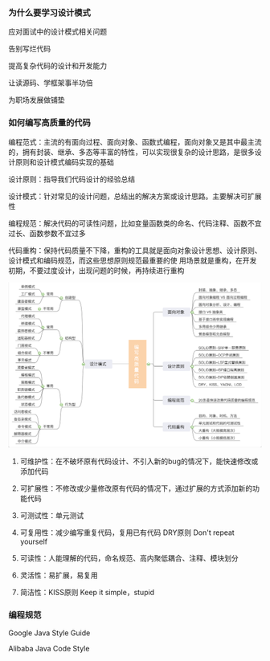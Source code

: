 ### 为什么要学习设计模式

应对面试中的设计模式相关问题

告别写烂代码

提高复杂代码的设计和开发能力

让读源码、学框架事半功倍

为职场发展做铺垫

### 如何编写高质量的代码

编程范式：主流的有面向过程、面向对象、函数式编程，面向对象又是其中最主流的，拥有封装、继承、多态等丰富的特性，可以实现很复杂的设计思路，是很多设计原则和设计模式编码实现的基础

设计原则：指导我们代码设计的经验总结

设计模式：针对常见的设计问题，总结出的解决方案或设计思路。主要解决可扩展性

编程规范：解决代码的可读性问题，比如变量函数类的命名、代码注释、函数不宜过长、函数参数不宜过多

代码重构：保持代码质量不下降，重构的工具就是面向对象设计思想、设计原则、设计模式和编码规范，而这些思想原则规范最重要的使				   用场景就是重构，在开发初期，不要过度设计，出现问题的时候，再持续进行重构

<img src="../image/image-20201217171223282.png" alt="image-20201217171223282" style="zoom:50%;" />

1. 可维护性：在不破坏原有代码设计、不引入新的bug的情况下，能快速修改或添加代码

2. 可扩展性：不修改或少量修改原有代码的情况下，通过扩展的方式添加新的功能代码

3. 可测试性：单元测试

4. 可复用性：减少编写重复代码，复用已有代码   DRY原则  Don't repeat yourself

5. 可读性：人能理解的代码，命名规范、高内聚低耦合、注释、模块划分

6. 灵活性：易扩展，易复用

7. 简洁性：KISS原则  Keep it simple，stupid

### 编程规范

Google Java Style Guide

Alibaba Java Code Style

